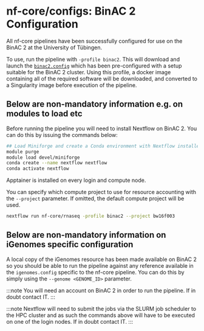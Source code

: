 # nf-core/configs: BinAC 2 Configuration

All nf-core pipelines have been successfully configured for use on the BinAC 2 at the University of Tübingen.

To use, run the pipeline with `-profile binac2`. This will download and launch the [`binac2.config`](../conf/binac2.config) which has been pre-configured with a setup suitable for the BinAC 2 cluster. Using this profile, a docker image containing all of the required software will be downloaded, and converted to a Singularity image before execution of the pipeline.

## Below are non-mandatory information e.g. on modules to load etc

Before running the pipeline you will need to install Nextflow on BinAC 2. You can do this by issuing the commands below:

```bash
## Load Miniforge and create a Conda environment with Nextflow installed
module purge
module load devel/miniforge
conda create --name nextflow nextflow
conda activate nextflow
```

Apptainer is installed on every login and compute node.

You can specify which compute project to use for resource accounting with the `--project` parameter.
If omitted, the default compute project will be used.

```bash
nextflow run nf-core/rnaseq -profile binac2 --project bw16f003
```

## Below are non-mandatory information on iGenomes specific configuration

A local copy of the iGenomes resource has been made available on BinAC 2 so you should be able to run the pipeline against any reference available in the `igenomes.config` specific to the nf-core pipeline.
You can do this by simply using the `--genome <GENOME_ID>` parameter.

:::note
You will need an account on BinAC 2 in order to run the pipeline. If in doubt contact IT.
:::

:::note
Nextflow will need to submit the jobs via the SLURM job scheduler to the HPC cluster and as such the commands above will have to be executed on one of the login nodes. If in doubt contact IT.
:::
